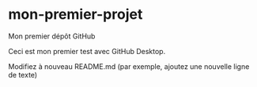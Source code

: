 # mon-premier-projet

Mon premier dépôt GitHub



Ceci est mon premier test avec GitHub Desktop.



Modifiez à nouveau README.md (par exemple, ajoutez une nouvelle ligne de texte)

